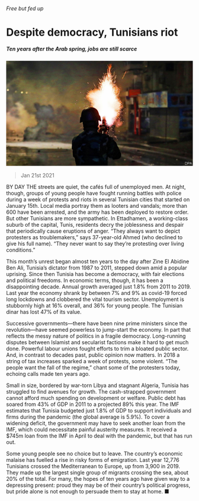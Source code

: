 ###### Free but fed up

# Despite democracy, Tunisians riot 

##### Ten years after the Arab spring, jobs are still scarce 

![image](images/20210123_MAP002_0.jpg) 

> Jan 21st 2021 


BY DAY THE streets are quiet, the cafés full of unemployed men. At night, though, groups of young people have fought running battles with police during a week of protests and riots in several Tunisian cities that started on January 15th. Local media portray them as looters and vandals; more than 600 have been arrested, and the army has been deployed to restore order. But other Tunisians are more sympathetic. In Ettadhamen, a working-class suburb of the capital, Tunis, residents decry the joblessness and despair that periodically cause eruptions of anger. “They always want to depict protesters as troublemakers,” says 37-year-old Ahmed (who declined to give his full name). “They never want to say they’re protesting over living conditions.”


This month’s unrest began almost ten years to the day after Zine El Abidine Ben Ali, Tunisia’s dictator from 1987 to 2011, stepped down amid a popular uprising. Since then Tunisia has become a democracy, with fair elections and political freedoms. In economic terms, though, it has been a disappointing decade. Annual growth averaged just 1.8% from 2011 to 2019. Last year the economy shrank by between 7% and 9% as covid-19 forced long lockdowns and clobbered the vital tourism sector. Unemployment is stubbornly high at 16% overall, and 36% for young people. The Tunisian dinar has lost 47% of its value.



Successive governments—there have been nine prime ministers since the revolution—have seemed powerless to jump-start the economy. In part that reflects the messy nature of politics in a fragile democracy. Long-running disputes between Islamist and secularist factions make it hard to get much done. Powerful labour unions fought efforts to trim a bloated public sector. And, in contrast to decades past, public opinion now matters. In 2018 a string of tax increases sparked a week of protests, some violent. “The people want the fall of the regime,” chant some of the protesters today, echoing calls made ten years ago.


Small in size, bordered by war-torn Libya and stagnant Algeria, Tunisia has struggled to find avenues for growth. The cash-strapped government cannot afford much spending on development or welfare. Public debt has soared from 43% of GDP in 2011 to a projected 89% this year. The IMF estimates that Tunisia budgeted just 1.8% of GDP to support individuals and firms during the pandemic (the global average is 5.9%). To cover a widening deficit, the government may have to seek another loan from the IMF, which could necessitate painful austerity measures. It received a $745m loan from the IMF in April to deal with the pandemic, but that has run out.


Some young people see no choice but to leave. The country’s economic malaise has fuelled a rise in risky forms of emigration. Last year 12,776 Tunisians crossed the Mediterranean to Europe, up from 3,900 in 2019. They made up the largest single group of migrants crossing the sea, about 20% of the total. For many, the hopes of ten years ago have given way to a depressing present: proud they may be of their country’s political progress, but pride alone is not enough to persuade them to stay at home. ■


